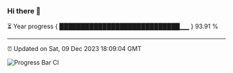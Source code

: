 ### Hi there 👋

⏳ Year progress { ████████████████████████████▁▁ } 93.91 %

---

⏰ Updated on Sat, 09 Dec 2023 18:09:04 GMT

![Progress Bar CI](https://github.com/Shyam-Makwana/GitHub-Actions-Demo/workflows/Progress%20Bar%20CI/badge.svg)
